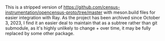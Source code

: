 This is a stripped version of https://github.com/census-instrumentation/opencensus-proto/tree/master
with meson.build files for easier integration with Ray. 
As the project has been archived since October 3, 2023, I find it an easier deal to maintain that as a subtree rather than 
git submodule, as it's highly unlikely to change + over time, it may be fully replaced by some other package.